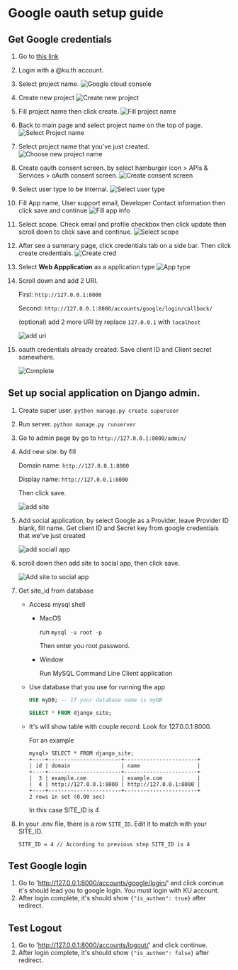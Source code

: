 # Google oauth setup guide

## Get Google credentials

1. Go to [this link](https://console.cloud.google.com)

2. Login with a @ku.th account.

3. Select project name.
   ![Google cloud console](./google_oauth_guide_pic/Google%20cloud%20page.png)

4. Create new project
   ![Create new project](./google_oauth_guide_pic/Create%20new%20project.png)

5. Fill project name then click create.
   ![Fill project name](./google_oauth_guide_pic/Input%20project%20name.png)

6. Back to main page and select project name on the top of page.
   ![Select Project name](./google_oauth_guide_pic/Google%20cloud%20page.png)

7. Select project name that you've just created.
   ![Choose new project name](./google_oauth_guide_pic/Select%20project%20name.png)

8. Create oauth consent screen. by select hamburger icon > APIs & Services > oAuth consent screen.
   ![Create consent screen](./google_oauth_guide_pic/Select%20oauth%20consent%20screen.png)

9. Select user type to be internal.
   ![Select user type](./google_oauth_guide_pic/Select%20internal.png)

10. Fill App name, User support email, Developer Contact information then click save and continue
    ![Fill app info](./google_oauth_guide_pic/Fill%20app%20information.png)

11. Select scope. Check email and profile checkbox then click update then scroll down to click save and continue.
    ![Select scope](./google_oauth_guide_pic/Select%20scope.png)

12. After see a summary page, click credentials tab on a side bar. Then click create credentials.
    ![Create cred](./google_oauth_guide_pic/create%20credential.png)

13. Select **Web Appplication** as a application type
    ![App type](./google_oauth_guide_pic/Select%20app%20typw.png)

14. Scroll down and add 2 URI.

    First: `http://127.0.0.1:8000`

    Second: `http://127.0.0.1:8000/accounts/google/login/callback/`

    (optional) add 2 more URI by replace `127.0.0.1` with `localhost`

    ![add uri](./google_oauth_guide_pic/Add_uri.png)

15. oauth credentials already created. Save client ID and Client secret somewhere.

    ![Complete](./google_oauth_guide_pic/oauth%20created.png)

## Set up social application on Django admin.

1. Create super user.
   `python manage.py create superuser`

2. Run server.
   `python manage.py runserver`

3. Go to admin page by go to `http://127.0.0.1:8000/admin/`

4. Add new site. by fill

    Domain name: `http://127.0.0.1:8000`

    Display name: `http://127.0.0.1:8000`

    Then click save.

    ![add site](./google_oauth_guide_pic/Add%20site.png)

5. Add social application, by select Google as a Provider, leave Provider ID blank, fill name. Get client ID and Secret key from google credentials that we've just created

    ![add sociall app](./google_oauth_guide_pic/Add%20social%20app.png)

6. scroll down then add site to social app, then click save.

    ![Add site to social app](./google_oauth_guide_pic/Add%20site%20to%20social%20app.png)

7. Get site_id from database

    - Access mysql shell

        - MacOS

            run ```mysql -u root -p```

            Then enter you root password.

        - Window 

            Run MySQL Command Line Client application

    - Use database that you use for running the app
    
        ``` sql
        USE myDB; -- If your database name is myDB
        ```
        ``` sql
        SELECT * FROM django_site;
        ```

    - It's will show table with couple record. Look for 127.0.0.1:8000.

        For an example

        ```
        mysql> SELECT * FROM django_site;
        +----+-----------------------+-----------------------+
        | id | domain                | name                  |
        +----+-----------------------+-----------------------+
        |  3 | example.com           | example.com           |
        |  4 | http://127.0.0.1:8000 | http://127.0.0.1:8000 |
        +----+-----------------------+-----------------------+
        2 rows in set (0.00 sec)
        ```

        In this case SITE_ID is 4


8. In your .env file, there is a row `SITE_ID`. Edit it to match with your SITE_ID.

    ```
    SITE_ID = 4 // According to previous step SITE_ID is 4
    ```

## Test Google login

1. Go to 'http://127.0.0.1:8000/accounts/google/login/' and click continue it's should lead you to google login. You must login with KU account.
2. After login complete, it's should show `{"is_authen": true}` after redirect.

## Test Logout

1. Go to 'http://127.0.0.1:8000/accounts/logout/' and click continue.
2. After login complete, it's should show `{"is_authen": false}` after redirect.
